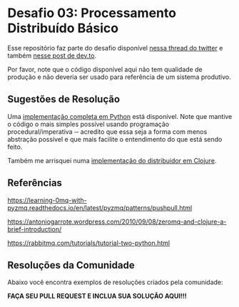 # Desafio 03: Processamento Distribuído Básico

Esse repositório faz parte do desafio disponível [nessa thread do twitter](https://twitter.com/zanfranceschi/status/1550228591652519936) e também [nesse post de dev.to](https://dev.to/zanfranceschi/desafio-frontend-conectar-a-uma-api-para-sse-9ok).

Por favor, note que o código disponível aqui não tem qualidade de produção e não deveria ser usado para referência de um sistema produtivo.

## Sugestões de Resolução

Uma [implementação completa em Python](./python/) está disponível. Note que mantive o código o mais simples possível usando programação procedural/imperativa ─ acredito que essa seja a forma com menos abstração possível e que mais facilite o entendimento do que está sendo feito.

Também me arrisquei numa [implementação do distribuidor em Clojure](./clojure/).


## Referências

https://learning-0mq-with-pyzmq.readthedocs.io/en/latest/pyzmq/patterns/pushpull.html

https://antoniogarrote.wordpress.com/2010/09/08/zeromq-and-clojure-a-brief-introduction/

https://rabbitmq.com/tutorials/tutorial-two-python.html

## Resoluções da Comunidade

Abaixo você encontra exemplos de resoluções criados pela comunidade:

**FAÇA SEU PULL REQUEST E INCLUA SUA SOLUÇÃO AQUI!!!**
